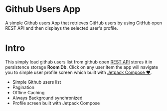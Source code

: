 # Github Users App
A simple Github users App that retrieves GitHub users by using GitHub open REST API and then displays the selected user's profile.

# Intro
This simply load github users list from github open [REST API](https://docs.github.com/en/rest/users/users) stores it in persistence storage **Room Db**. Click on any user item the app will navigate you to simple user profile screen which built with [Jetpack Compose ❤️](https://developer.android.com/jetpack/compose).
- Simple Github users list
- Pagination 
- Offline Caching
- Always Background synchronized 
- Profile screen built with Jetpack Compose

